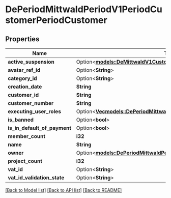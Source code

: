 # DePeriodMittwaldPeriodV1PeriodCustomerPeriodCustomer

## Properties

Name | Type | Description | Notes
------------ | ------------- | ------------- | -------------
**active_suspension** | Option<[**models::DeMittwaldV1CustomerCustomerActiveSuspension**](de_mittwald_v1_customer_Customer_activeSuspension.md)> |  | [optional]
**avatar_ref_id** | Option<**String**> |  | [optional]
**category_id** | Option<**String**> |  | [optional]
**creation_date** | **String** |  | 
**customer_id** | **String** |  | 
**customer_number** | **String** |  | 
**executing_user_roles** | Option<[**Vec<models::DePeriodMittwaldPeriodV1PeriodCustomerPeriodRole>**](de.mittwald.v1.customer.Role.md)> |  | [optional]
**is_banned** | Option<**bool**> |  | [optional]
**is_in_default_of_payment** | Option<**bool**> |  | [optional]
**member_count** | **i32** |  | 
**name** | **String** |  | 
**owner** | Option<[**models::DePeriodMittwaldPeriodV1PeriodCustomerPeriodContact**](de.mittwald.v1.customer.Contact.md)> |  | [optional]
**project_count** | **i32** |  | 
**vat_id** | Option<**String**> |  | [optional]
**vat_id_validation_state** | Option<**String**> |  | [optional]

[[Back to Model list]](../README.md#documentation-for-models) [[Back to API list]](../README.md#documentation-for-api-endpoints) [[Back to README]](../README.md)


